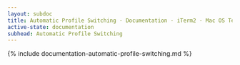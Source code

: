 ```yaml
---
layout: subdoc
title: Automatic Profile Switching - Documentation - iTerm2 - Mac OS Terminal Replacement
active-state: documentation
subhead: Automatic Profile Switching
---
```

{% include documentation-automatic-profile-switching.md %}
